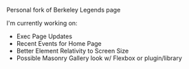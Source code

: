 Personal fork of Berkeley Legends page

I'm currently working on:
- Exec Page Updates
- Recent Events for Home Page
- Better Element Relativity to Screen Size
- Possible Masonry Gallery look w/ Flexbox or plugin/library 
